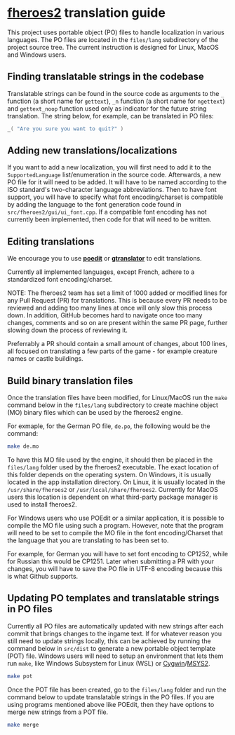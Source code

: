 # [**fheroes2**](README.md) translation guide

This project uses portable object (PO) files to handle localization in various languages. The PO files are located in the `files/lang`
subdirectory of the project source tree. The current instruction is designed for Linux, MacOS and Windows users.

## Finding translatable strings in the codebase

Translatable strings can be found in the source code as arguments to the `_` function (a short name for `gettext`),
`_n` function (a short name for `ngettext`) and `gettext_noop` function used only as indicator for the future string
translation. The string below, for example, can be translated in PO files:

```cpp
_( "Are you sure you want to quit?" )
```

## Adding new translations/localizations

If you want to add a new localization, you will first need to add it to the `SupportedLanguage` list/enumeration in the source code.
Afterwards, a new PO file for it will need to be added. It will have to be named according to the ISO standard's two-character
language abbreviations. Then to have font support, you will have to specify what font encoding/charset is compatible by adding
the language to the font generation code found in `src/fheroes2/gui/ui_font.cpp`. If a compatible font encoding has not currently
been implemented, then code for that will need to be written.

## Editing translations

We encourage you to use [**poedit**](https://poedit.net/) or [**gtranslator**](https://wiki.gnome.org/Apps/Gtranslator) to
edit translations.

Currently all implemented languages, except French, adhere to a standardized font encoding/charset.

NOTE: The fheroes2 team has set a limit of 1000 added or modified lines for any Pull Request (PR) for translations. This is because
every PR needs to be reviewed and adding too many lines at once will only slow this process down. In addition, GitHub becomes hard
to navigate once too many changes, comments and so on are present within the same PR page, further slowing down the process of reviewing it.

Preferrably a PR should contain a small amount of changes, about 100 lines, all focused on translating a few parts of the game - for
example creature names or castle buildings.

## Build binary translation files

Once the translation files have been modified, for Linux/MacOS run the `make` command below in the `files/lang` subdirectory to create
machine object (MO) binary files which can be used by the fheroes2 engine.

For exmaple, for the German PO file, `de.po`, the following would be the command:
```bash
make de.mo
```

To have this MO file used by the engine, it should then be placed in the `files/lang` folder used by the fheroes2 executable.
The exact location of this folder depends on the operating system. On Windows, it is usually located in the app installation
directory. On Linux, it is usually located in the `/usr/share/fheroes2` or `/usr/local/share/fheroes2`. Currently for MacOS
users this location is dependent on what third-party package manager is used to install fheroes2.

For Windows users who use POEdit or a similar application, it is possible to compile the MO file using such a program. However, note that
the program will need to be set to compile the MO file in the font encoding/Charset that the language that you are translating to has been
set to.

For example, for German you will have to set font encoding to CP1252, while for Russian this would be CP1251. Later when submitting
a PR with your changes, you will have to save the PO file in UTF-8 encoding because this is what Github supports.

## Updating PO templates and translatable strings in PO files

Currently all PO files are automatically updated with new strings after each commit that brings changes to the ingame text. If for whatever
reason you still need to update strings locally, this can be achieved by running the command below in `src/dist` to generate a new portable
object template (POT) file. Windows users will need to setup an environment that lets them run `make`, like Windows Subsystem for Linux (WSL)
or [Cygwin](https://www.cygwin.com/)/[MSYS2](https://www.msys2.org/).

```bash
make pot
```

Once the POT file has been created, go to the `files/lang` folder and run the command below to update translatable strings in the PO files.
If you are using programs mentioned above like POEdit, then they have options to merge new strings from a POT file.

```bash
make merge
```
